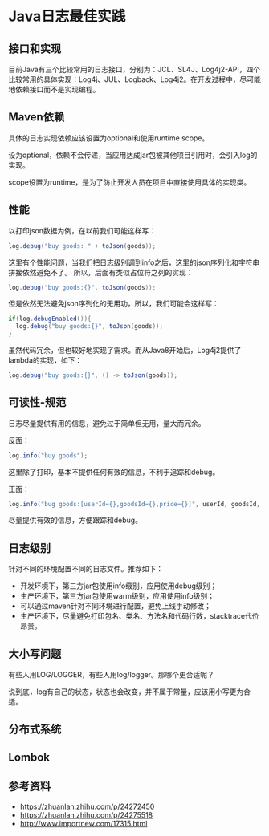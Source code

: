 # Java日志最佳实践

## 接口和实现

目前Java有三个比较常用的日志接口，分别为：JCL、SL4J、Log4j2-API，四个比较常用的具体实现：Log4j、JUL、Logback、Log4j2。在开发过程中，尽可能地依赖接口而不是实现编程。

## Maven依赖

具体的日志实现依赖应该设置为optional和使用runtime scope。

设为optional，依赖不会传递，当应用达成jar包被其他项目引用时，会引入log的实现。

scope设置为runtime，是为了防止开发人员在项目中直接使用具体的实现类。

## 性能

以打印json数据为例，在以前我们可能这样写：

```Java
log.debug("buy goods: " + toJson(goods));
```
这里有个性能问题，当我们把日志级别调到info之后，这里的json序列化和字符串拼接依然避免不了。 所以，后面有类似占位符之列的实现：

```Java
log.debug("buy goods:{}", toJson(goods));
```
但是依然无法避免json序列化的无用功，所以，我们可能会这样写：

```Java
if(log.debugEnabled()){
  log.debug("buy goods:{}", toJson(goods));
}
```

虽然代码冗余，但也较好地实现了需求。而从Java8开始后，Log4j2提供了lambda的实现，如下：

```Java
log.debug("buy goods:{}", () -> toJson(goods));
```

## 可读性-规范

日志尽量提供有用的信息，避免过于简单但无用，量大而冗余。

反面：

```Java
log.info("buy goods");
```

这里除了打印，基本不提供任何有效的信息，不利于追踪和debug。

正面：

```Java
log.info("bug goods:[userId={},goodsId={},price={}]", userId, goodsId, price)
```
尽量提供有效的信息，方便跟踪和debug。

## 日志级别

针对不同的环境配置不同的日志文件。推荐如下：

* 开发环境下，第三方jar包使用info级别，应用使用debug级别；
* 生产环境下，第三方jar包使用warm级别，应用使用info级别；
* 可以通过maven针对不同环境进行配置，避免上线手动修改；
* 生产环境下，尽量避免打印包名、类名、方法名和代码行数，stacktrace代价昂贵。

## 大小写问题

有些人用LOG/LOGGER，有些人用log/logger。那哪个更合适呢？

说到底，log有自己的状态，状态也会改变，并不属于常量，应该用小写更为合适。

## 分布式系统

## Lombok

## 参考资料

* https://zhuanlan.zhihu.com/p/24272450
* https://zhuanlan.zhihu.com/p/24275518
* http://www.importnew.com/17315.html
